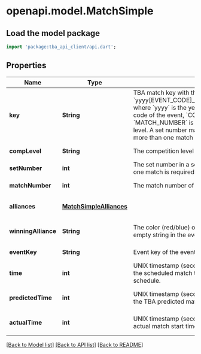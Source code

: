 # openapi.model.MatchSimple

## Load the model package

```dart
import 'package:tba_api_client/api.dart';
```

## Properties

| Name                | Type                                                | Description                                                                                                                                                                                                                                                                                                                                                                                                 | Notes                       |
| ------------------- | --------------------------------------------------- | ----------------------------------------------------------------------------------------------------------------------------------------------------------------------------------------------------------------------------------------------------------------------------------------------------------------------------------------------------------------------------------------------------------- | --------------------------- |
| **key**             | **String**                                          | TBA match key with the format &#x60;yyyy[EVENT_CODE]\_[COMP_LEVEL]m[MATCH_NUMBER]&#x60;, where &#x60;yyyy&#x60; is the year, and &#x60;EVENT_CODE&#x60; is the event code of the event, &#x60;COMP_LEVEL&#x60; is (qm, ef, qf, sf, f), and &#x60;MATCH_NUMBER&#x60; is the match number in the competition level. A set number may append the competition level if more than one match in required per set. | [default to null]           |
| **compLevel**       | **String**                                          | The competition level the match was played at.                                                                                                                                                                                                                                                                                                                                                              | [default to null]           |
| **setNumber**       | **int**                                             | The set number in a series of matches where more than one match is required in the match series.                                                                                                                                                                                                                                                                                                            | [default to null]           |
| **matchNumber**     | **int**                                             | The match number of the match in the competition level.                                                                                                                                                                                                                                                                                                                                                     | [default to null]           |
| **alliances**       | [**MatchSimpleAlliances**](MatchSimpleAlliances.md) |                                                                                                                                                                                                                                                                                                                                                                                                             | [optional][default to null] |
| **winningAlliance** | **String**                                          | The color (red/blue) of the winning alliance. Will contain an empty string in the event of no winner, or a tie.                                                                                                                                                                                                                                                                                             | [optional][default to null] |
| **eventKey**        | **String**                                          | Event key of the event the match was played at.                                                                                                                                                                                                                                                                                                                                                             | [default to null]           |
| **time**            | **int**                                             | UNIX timestamp (seconds since 1-Jan-1970 00:00:00) of the scheduled match time, as taken from the published schedule.                                                                                                                                                                                                                                                                                       | [optional][default to null] |
| **predictedTime**   | **int**                                             | UNIX timestamp (seconds since 1-Jan-1970 00:00:00) of the TBA predicted match start time.                                                                                                                                                                                                                                                                                                                   | [optional][default to null] |
| **actualTime**      | **int**                                             | UNIX timestamp (seconds since 1-Jan-1970 00:00:00) of actual match start time.                                                                                                                                                                                                                                                                                                                              | [optional][default to null] |

[[Back to Model list]](../README.md#documentation-for-models) [[Back to API list]](../README.md#documentation-for-api-endpoints) [[Back to README]](../README.md)
